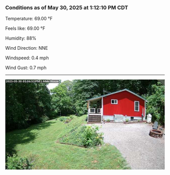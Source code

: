 ### Conditions as of May 30, 2025 at 1:12:10 PM CDT 

Temperature: 69.00 &deg;F

Feels like: 69.00 &deg;F

Humidity: 88%

Wind Direction: NNE

Windspeed: 0.4 mph

Wind Gust: 0.7 mph

---

<img src="./images/latest.jpeg"/>

